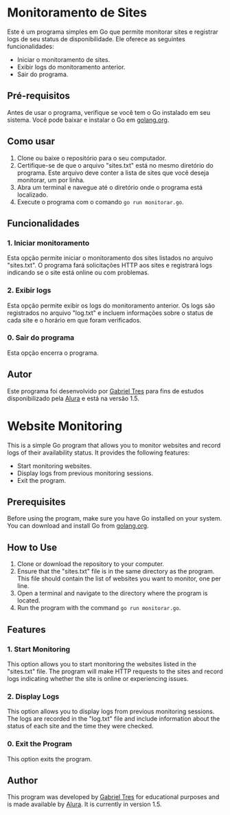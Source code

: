 # Monitoramento de Sites


Este é um programa simples em Go que permite monitorar sites e registrar logs de seu status de disponibilidade. Ele oferece as seguintes funcionalidades:

- Iniciar o monitoramento de sites.
- Exibir logs do monitoramento anterior.
- Sair do programa.

## Pré-requisitos

Antes de usar o programa, verifique se você tem o Go instalado em seu sistema. Você pode baixar e instalar o Go em [golang.org](https://golang.org/dl/).

## Como usar

1. Clone ou baixe o repositório para o seu computador.
2. Certifique-se de que o arquivo "sites.txt" está no mesmo diretório do programa. Este arquivo deve conter a lista de sites que você deseja monitorar, um por linha.
3. Abra um terminal e navegue até o diretório onde o programa está localizado.
4. Execute o programa com o comando `go run monitorar.go`.

## Funcionalidades

### 1. Iniciar monitoramento

Esta opção permite iniciar o monitoramento dos sites listados no arquivo "sites.txt". O programa fará solicitações HTTP aos sites e registrará logs indicando se o site está online ou com problemas.

### 2. Exibir logs

Esta opção permite exibir os logs do monitoramento anterior. Os logs são registrados no arquivo "log.txt" e incluem informações sobre o status de cada site e o horário em que foram verificados.

### 0. Sair do programa

Esta opção encerra o programa.


## Autor

Este programa foi desenvolvido por [Gabriel Tres](https://github.com/Gabetres) para fins de estudos disponibilizado pela [Alura](https://www.alura.com.br/) e está na versão 1.5.

# Website Monitoring

This is a simple Go program that allows you to monitor websites and record logs of their availability status. It provides the following features:

- Start monitoring websites.
- Display logs from previous monitoring sessions.
- Exit the program.

## Prerequisites

Before using the program, make sure you have Go installed on your system. You can download and install Go from [golang.org](https://golang.org/dl/).

## How to Use

1. Clone or download the repository to your computer.
2. Ensure that the "sites.txt" file is in the same directory as the program. This file should contain the list of websites you want to monitor, one per line.
3. Open a terminal and navigate to the directory where the program is located.
4. Run the program with the command `go run monitorar.go`.

## Features

### 1. Start Monitoring

This option allows you to start monitoring the websites listed in the "sites.txt" file. The program will make HTTP requests to the sites and record logs indicating whether the site is online or experiencing issues.

### 2. Display Logs

This option allows you to display logs from previous monitoring sessions. The logs are recorded in the "log.txt" file and include information about the status of each site and the time they were checked.

### 0. Exit the Program

This option exits the program.

## Author

This program was developed by [Gabriel Tres](https://github.com/Gabetres) for educational purposes and is made available by [Alura](https://www.alura.com.br/). It is currently in version 1.5.

